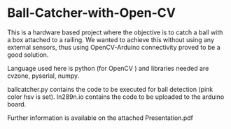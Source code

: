 # Ball-Catcher-with-Open-CV

This is a hardware based project where the objective is to catch a ball with a box attached to a railing. We wanted to achieve this without using any external sensors, thus using OpenCV-Arduino connectivity proved to be a good solution.


Language used here is python (for OpenCV ) and libraries needed are cvzone, pyserial, numpy.

ballcatcher.py contains the code to be executed for ball detection (pink color hsv is set).
ln289n.io contains the code to be uploaded to the arduino board.

Further information is available on the attached Presentation.pdf 
